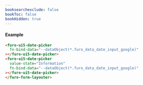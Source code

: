 ```yaml
---
booksearchexclude: false
bookToc: false
bookHidden: true
---
```

#### Example

<script type="module" src="/init.js"></script>
<furo-demo-snippet>
<template>
<furo-form-layouter four>
<furo-ui5-date-picker
    fn-bind-data="--dataObject(*.furo_data_date_input_google)"
 ></furo-ui5-date-picker>
<furo-ui5-date-picker
    value-state="Information" 
    fn-bind-data="--dataObject(*.furo_data_date_input_google)"
 ></furo-ui5-date-picker>
</furo-form-layouter>
<furo-data-object
  type="experiment.Experiment"
  @-object-ready="--dataObject"
></furo-data-object>
</template>
</furo-demo-snippet>

```html
<furo-ui5-date-picker
  fn-bind-data="--dataObject(*.furo_data_date_input_google)"
></furo-ui5-date-picker>
<furo-ui5-date-picker
  value-state="Information"
  fn-bind-data="--dataObject(*.furo_data_date_input_google)"
></furo-ui5-date-picker>
</furo-form-layouter>
```

